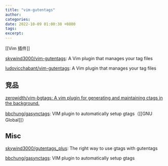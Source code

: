 ```yaml
---
title: "vim-gutentags"
author: 
categories: 
date: 2022-10-09 01:00:38 +0800
tags: 
excerpt: 
---
```



[[Vim 插件]]

[skywind3000/vim-gutentags](https://github.com/skywind3000/vim-gutentags): A Vim plugin that manages your tag files

[ludovicchabant/vim-gutentags](https://github.com/ludovicchabant/vim-gutentags): A Vim plugin that manages your tag files


## 竞品


[zerowidth/vim-bgtags: A vim plugin for generating and maintaining ctags in the background.](https://github.com/zerowidth/vim-bgtags)

[bbchung/gasynctags](https://github.com/bbchung/gasynctags): VIM plugin to automatically setup gtags（[[GNU Global]]）


## Misc

[skywind3000/gutentags_plus](https://github.com/skywind3000/gutentags_plus): The right way to use gtags with gutentags


[bbchung/gasynctags](https://github.com/bbchung/gasynctags): VIM plugin to automatically setup gtags



